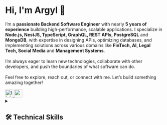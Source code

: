<h1 align="left">Hi, I'm Argyl 👋</h1>

<p align="left">
    I’m a <b>passionate Backend Software Engineer</b> with nearly <b>5 years of experience</b> building high-performance, scalable applications. I specialize in <b>Node.js, NestJS, TypeScript, GraphQL, REST APIs, PostgreSQL</b> and <b>MongoDB</b>, with expertise in designing APIs, optimizing databases, and implementing solutions across various domains like <b>FinTech, AI, Legal Tech, Social Media</b> and <b>Management Systems</b>.
    <br><br>
    I’m always eager to learn new technologies, collaborate with other developers, and push the boundaries of what software can do.
    <br><br>
    Feel free to explore, reach out, or connect with me. Let’s build something amazing together!
</p>

 <a href="https://www.linkedin.com/in/argylrebanal/" target="_blank">
    <img src="https://img.shields.io/static/v1?message=LinkedIn&logo=linkedin&label=&color=0077B5&logoColor=white&labelColor=&style=for-the-badge" height="25" alt="linkedin logo"  />
  </a>
<a href="mailto:argylrebanal@gmail.com" target="_blank">
    <img src="https://img.shields.io/static/v1?message=Email&logo=gmail&label=&color=D14836&logoColor=white&labelColor=&style=for-the-badge" height="25" alt="email logo" />
</a>

<details> 
  <summary><h2>🛠️ Technical Skills</h2></summary>
  
  <h3>👨‍💻 Programming and Markup Languages</h3>

  <p>
    <a href="#"><img alt="JavaScript" src="https://img.shields.io/badge/JavaScript-F7DF1E.svg?logo=javascript&logoColor=black"></a>
    <a href="#"><img alt="TypeScript" src="https://img.shields.io/badge/TypeScript-007ACC.svg?logo=typescript&logoColor=white"></a>
    <a href="#"><img alt="Node.js" src="https://img.shields.io/badge/Node.js-43853D.svg?logo=node.js&logoColor=white"></a>
    <a href="#"><img alt="Java" src="https://custom-icon-badges.demolab.com/badge/Java-007396.svg?logo=java&logoColor=white"></a>
    <a href="#"><img alt="Objective-C" src="https://img.shields.io/badge/Objective--C-43853D.svg?logo=apple&logoColor=white"></a>
    <a href="#"><img alt="HTML" src="https://img.shields.io/badge/HTML-E34F26.svg?logo=html5&logoColor=white"></a>
    <a href="#"><img alt="CSS" src="https://img.shields.io/badge/CSS-1572B6.svg?logo=css3&logoColor=white"></a>
  </p>

  <h3>🧰 Frameworks and Libraries</h3>

  <p>
    <a href="#"><img alt="NestJS" src="https://img.shields.io/badge/NestJS-E0234E.svg?logo=nestjs&logoColor=white"></a>
    <a href="#"><img alt="Express.js" src="https://img.shields.io/badge/Express.js-404d59.svg?logo=express&logoColor=white"></a>
    <a href="#"><img alt="React" src="https://img.shields.io/badge/React-20232a.svg?logo=react&logoColor=%2361DAFB"></a>
    <a href="#"><img alt="GraphQL" src="https://img.shields.io/badge/GraphQL-E10098.svg?logo=graphql&logoColor=white"></a>
    <a href="#"><img alt="TypeORM" src="https://img.shields.io/badge/TypeORM-F24333.svg?logo=typeorm&logoColor=white"></a>
    <a href="#"><img alt="JestJS" src="https://img.shields.io/badge/Jest-C21325.svg?logo=jest&logoColor=white"></a>
    <a href="#"><img alt="K6" src="https://img.shields.io/badge/K6-1F1F1F.svg?logo=k6&logoColor=white"></a>
    <a href="#"><img alt="CQRS" src="https://img.shields.io/badge/CQRS-4CAF50.svg?logo=keycdp&logoColor=white"></a>
    <a href="#"><img alt="Serverless Framework" src="https://img.shields.io/badge/Serverless-FD5750.svg?logo=serverless&logoColor=white"></a>
  </p>

  <h3>🗄️ Databases</h3>

  <p>
    <a href="#"><img alt="PostgreSQL" src="https://img.shields.io/badge/PostgreSQL-316192.svg?logo=postgresql&logoColor=white"></a>
    <a href="#"><img alt="MySQL" src="https://img.shields.io/badge/MySQL-00f.svg?logo=mysql&logoColor=white"></a>
    <a href="#"><img alt="MongoDB" src ="https://img.shields.io/badge/MongoDB-4ea94b.svg?logo=mongodb&logoColor=white"></a>
    <a href="#"><img alt="Amazon QLDB" src="https://img.shields.io/badge/Amazon%20QLDB-232F3E.svg?logo=amazonaws&logoColor=white"></a>
    <a href="#"><img alt="Neo4j" src="https://img.shields.io/badge/Neo4j-008CC1.svg?logo=neo4j&logoColor=white"></a>
    <a href="#"><img alt="Couchbase" src="https://img.shields.io/badge/Couchbase-ED2226.svg?logo=couchbase&logoColor=white"></a>
    <a href="#"><img alt="Redis" src="https://img.shields.io/badge/Redis-DC382D.svg?logo=redis&logoColor=white"></a>
    <a href="#"><img alt="Microsoft SQL Server" src="https://img.shields.io/badge/Microsoft%20SQL%20Server-CC2927.svg?logo=microsoftsqlserver&logoColor=white"></a>
  </p>

  <h3>🌩️ Cloud and Hosting</h3>

  <p>
    <a href="#"><img alt="AWS Lambda" src="https://img.shields.io/badge/AWS%20Lambda-FF9900.svg?logo=amazonaws&logoColor=white"></a>
    <a href="#"><img alt="Amazon S3" src="https://img.shields.io/badge/Amazon%20S3-569A31.svg?logo=amazons3&logoColor=white"></a>
    <a href="#"><img alt="Amazon Kinesis" src="https://img.shields.io/badge/Amazon%20Kinesis-FF9900.svg?logo=amazonaws&logoColor=white"></a>
    <a href="#"><img alt="Amazon RDS" src="https://img.shields.io/badge/Amazon%20RDS-527FFF.svg?logo=amazonrds&logoColor=white"></a>
    <a href="#"><img alt="Amazon EC2" src="https://img.shields.io/badge/Amazon%20EC2-FF9900.svg?logo=amazonaws&logoColor=white"></a>
    <a href="#"><img alt="Amazon CloudWatch" src="https://img.shields.io/badge/Amazon%20CloudWatch-FF4F8B.svg?logo=amazonaws&logoColor=white"></a>
    <a href="#"><img alt="Amazon SQS" src="https://img.shields.io/badge/Amazon%20SQS-569A31.svg?logo=amazonsqs&logoColor=white"></a>
    <a href="#"><img alt="Firebase Cloud Messaging" src="https://img.shields.io/badge/Firebase%20Cloud%20Messaging-FFCA28.svg?logo=firebase&logoColor=white"></a>
    <a href="#"><img alt="Firebase Authentication" src="https://img.shields.io/badge/Firebase%20Authentication-FFCA28.svg?logo=firebase&logoColor=white"></a>
  </p>

  <h3>🔒 Security and Messaging</h3>

  <p>
    <a href="#"><img alt="OAuth" src="https://img.shields.io/badge/OAuth-3949AB.svg?logo=oauth&logoColor=white"></a>
    <a href="#"><img alt="JWT" src="https://img.shields.io/badge/JWT-000000.svg?logo=JSON%20web%20tokens&logoColor=white"></a>
    <a href="#"><img alt="PGP Encryption" src="https://img.shields.io/badge/PGP%20Encryption-008000.svg?logo=security&logoColor=white"></a>
    <a href="#"><img alt="MQTT" src="https://img.shields.io/badge/MQTT-660066.svg?logo=mqtt&logoColor=white"></a>
    <a href="#"><img alt="WebSocket" src="https://img.shields.io/badge/WebSocket-010101.svg?logo=websocket&logoColor=white"></a>
  </p>

  <h3>🛠️ Tools and Methodologies</h3>

  <p>
    <a href="#"><img alt="Git" src="https://img.shields.io/badge/Git-F05033.svg?logo=git&logoColor=white"></a>
    <a href="#"><img alt="GitLab" src="https://img.shields.io/badge/GitLab-FCA121.svg?logo=gitlab&logoColor=white"></a>
    <a href="#"><img alt="API Development" src="https://img.shields.io/badge/API%20Development-000000.svg?logo=api&logoColor=white"></a>
    <a href="#"><img alt="Unit Testing" src="https://img.shields.io/badge/Unit%20Testing-007ACC.svg?logo=jest&logoColor=white"></a>
    <a href="#"><img alt="Scrum Methodologies" src="https://img.shields.io/badge/Scrum-6DB33F.svg?logo=scrumalliance&logoColor=white"></a>
  </p>

</details>

<!--
<table align="center">
  <row>
    <td>
     <img src="https://github-readme-stats.vercel.app/api?hide_title=true&hide_rank=false&show_icons=true&include_all_commits=false&count_private=true&disable_animations=false&theme=codeSTACKr&locale=en&hide_border=true&username=argylrebanal" height="150" alt="stats graph"  />
    </td>
    <td>
      <img src="https://github-readme-stats.vercel.app/api/top-langs?locale=en&hide_title=true&layout=compact&card_width=320&langs_count=5&theme=codeSTACKr&hide_border=true&username=argylrebanal" height="150" alt="languages graph"  />
    </td>
  </row>
</table> 
-->

<!--
**argylrebanal/argylrebanal** is a ✨ _special_ ✨ repository because its `README.md` (this file) appears on your GitHub profile.

Here are some ideas to get you started:

- 🔭 I’m currently working on ...
- 🌱 I’m currently learning ...
- 👯 I’m looking to collaborate on ...
- 🤔 I’m looking for help with ...
- 💬 Ask me about ...
- 📫 How to reach me: ...
- 😄 Pronouns: ...
- ⚡ Fun fact: ...
-->
